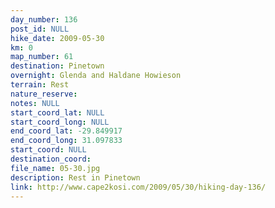 ```yaml
---
day_number: 136
post_id: NULL
hike_date: 2009-05-30
km: 0
map_number: 61
destination: Pinetown
overnight: Glenda and Haldane Howieson
terrain: Rest
nature_reserve: 
notes: NULL
start_coord_lat: NULL
start_coord_long: NULL
end_coord_lat: -29.849917
end_coord_long: 31.097833
start_coord: NULL
destination_coord: 
file_name: 05-30.jpg
description: Rest in Pinetown
link: http://www.cape2kosi.com/2009/05/30/hiking-day-136/
---
```

